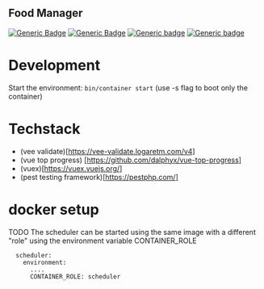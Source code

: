 Food Manager
------------
[![Generic Badge](https://img.shields.io/github/checks-status/utrotzek/food-manager/master?label=master)](https://shields.io/) [![Generic Badge](https://img.shields.io/github/checks-status/utrotzek/food-manager/develop?label=develop)](https://shields.io/) [![Generic badge](https://img.shields.io/badge/php--coverage-100%25-success)](https://shields.io/) [![Generic badge](https://img.shields.io/badge/js--coverage-100%25-success)](https://shields.io/)

# Development

Start the environment: `bin/container start` (use -s flag to boot only the container)

# Techstack

* (vee validate)[https://vee-validate.logaretm.com/v4]
* (vue top progress) [https://github.com/dalphyx/vue-top-progress]
* (vuex)[https://vuex.vuejs.org/]
* (pest testing framework)[https://pestphp.com/]

# docker setup
TODO
The scheduler can be started using the same image with a different "role" using the environment variable CONTAINER_ROLE

```
  scheduler:
    environment:
      ....
      CONTAINER_ROLE: scheduler
```
